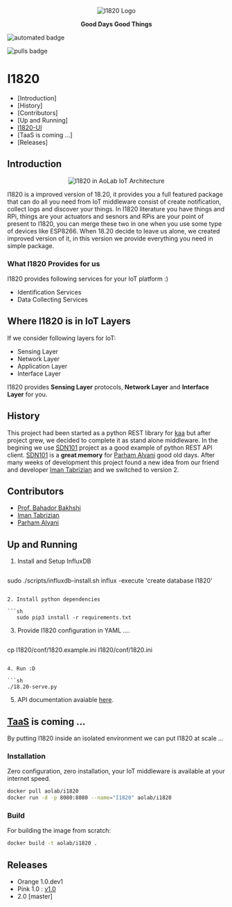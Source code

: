 <p align="center">
    <img alt="I1820 Logo" src="http://aolab.github.io/I1820/logo/I1820-Logo.jpg">
</p>
<p align="center"><strong>Good Days Good Things</strong></p>

![automated badge](https://img.shields.io/docker/automated/aolab/i1820.svg)

![pulls badge](https://img.shields.io/docker/pulls/aolab/i1820.svg)


# I1820
- [Introduction]
- [History]
- [Contributors]
- [Up and Running]
- [I1820-UI](https://github.com/AoLab/I1820/blob/master/I1820-UI/README.md)
- [TaaS is coming ...]
- [Releases]


## Introduction

<p align="center"><img alt="I1820 in AoLab IoT Architecture" src="http://aolab.github.io/documentation/architecture/I1820.jpg"></p>

I1820 is a improved version of 18.20, it provides you a full featured package
that can do all you need from IoT middleware consist of create notification,
collect logs and discover your things.
In I1820 literature you have things and RPi, things are your actuators and
sesnors and RPis are your point of present to I1820, you can merge these
two in one when you use some type of devices like ESP8266.
When 18.20 decide to leave us alone, we created improved version of it,
in this version we provide everything you need in simple package.

### What I1820 Provides for us

I1820 provides following services for your IoT platform :)

* Identification Services
* Data Collecting Services

## Where I1820 is in IoT Layers

If we consider following layers for IoT:

* Sensing Layer
* Network Layer
* Application Layer
* Interface Layer

I1820 provides **Sensing Layer** protocols, **Network Layer**
and **Interface Layer** for you.


## History

This project had been started as a python REST library for [kaa] but after
project grew, we decided to complete it as stand alone middleware. In the
begining we use [SDN101] project as a good example of python REST API client.
[SDN101] is a **great memory** for [Parham Alvani] good old days.
After many weeks of development this project found a new idea from our friend
and developer [Iman Tabrizian] and we switched to version 2.

[kaa]: http://kaaproject.org/
[SDN101]: https://github.com/eljalalpour/SDN101

## Contributors

* [Prof. Bahador Bakhshi]
* [Iman Tabrizian]
* [Parham Alvani]

[Parham Alvani]: http://1995parham.github.io/
[Iman Tabrizian]: https://github.com/Tabrizian
[Prof. Bahador Bakhshi]: http://ceit.aut.ac.ir/~bakhshis/

## Up and Running

1. Install and Setup InfluxDB

   ```sh
sudo ./scripts/influxdb-install.sh
influx -execute 'create database I1820'
   ```

2. Install python dependencies

   ```sh
      sudo pip3 install -r requirements.txt
   ```

3. Provide I1820 configuration in YAML ....

   ```sh
cp I1820/conf/1820.example.ini I1820/conf/1820.ini
   ```

4. Run :D

   ```sh
./18.20-serve.py
   ```

5. API documentation avaiable [here](http://aolab.github.io/I1820-Documentation).

## [TaaS](https://github.com/AoLab/TaaS) is coming ...

By putting I1820 inside an isolated environment we can put I1820 at scale ...

### Installation

Zero configuration, zero installation, your IoT middleware is available at your internet speed.
```sh
docker pull aolab/i1820
docker run -d -p 8080:8080 --name="I1820" aolab/i1820
```

### Build

For building the image from scratch:
```sh
docker build -t aolab/i1820 .
```

## Releases

* Orange 1.0.dev1
* Pink 1.0 : [v1.0](https://github.com/AoLab/I1820/tree/v1.0>)
* 2.0 [master]

